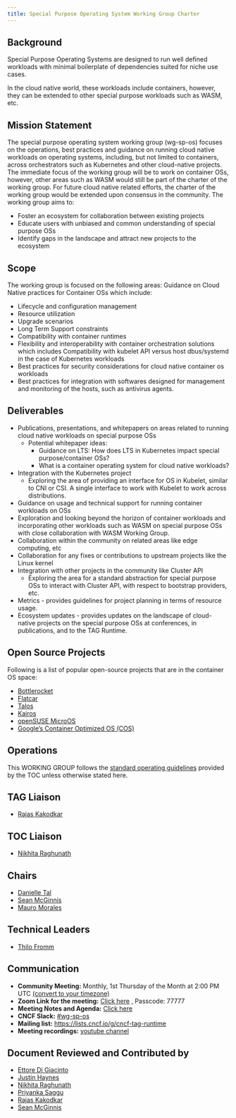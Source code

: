 ```yaml
---
title: Special Purpose Operating System Working Group Charter
--- 
```

## Background

Special Purpose Operating Systems are designed to run well defined workloads with minimal boilerplate of dependencies suited for niche use cases. 

In the cloud native world, these workloads include containers, however, they can be extended to other special purpose workloads such as WASM, etc. 

## Mission Statement

The special purpose operating system working group (wg-sp-os) focuses on the operations, best practices and guidance on running cloud native workloads on operating systems, including, but not limited to containers, across orchestrators such as Kubernetes and other cloud-native projects. The immediate focus of the working group will be to work on container OSs, however, other areas such as WASM would still be part of the charter of the working group. For future cloud native related efforts, the charter of the working group would be extended upon consensus in the community. The working group aims to:
- Foster an ecosystem for collaboration between existing projects
- Educate users with unbiased and common understanding of special purpose OSs
- Identify gaps in the landscape and attract new projects to the ecosystem

## Scope

The working group is focused on the following areas:
Guidance on Cloud Native practices for Container OSs which include:
- Lifecycle and configuration management
- Resource utilization
- Upgrade scenarios
- Long Term Support constraints
- Compatibility with container runtimes
- Flexibility and interoperability with container orchestration solutions which includes Compatibility with kubelet API versus host dbus/systemd in the case of Kubernetes workloads
- Best practices for security considerations for cloud native container os workloads
- Best practices for integration with softwares designed for management and monitoring of the hosts, such as antivirus agents. 

## Deliverables 

- Publications, presentations, and whitepapers on areas related to running cloud native workloads on special purpose OSs
   - Potential whitepaper ideas:
      - Guidance on LTS: How does LTS in Kubernetes impact special purpose/container OSs?
      - What is a container operating system for cloud native workloads?
- Integration with the Kubernetes project
   - Exploring the area of providing an interface for OS in Kubelet, similar to CNI or CSI. A single interface to work with Kubelet to work across distributions.
- Guidance on usage and technical support for running container workloads on OSs
- Exploration and looking beyond the horizon of container workloads and incorporating other workloads such as WASM on special purpose OSs with close collaboration with WASM Working Group.
- Collaboration within the community on related areas like edge computing, etc
- Collaboration for any fixes or contributions to upstream projects like the Linux kernel
- Integration with other projects in the community like Cluster API
   - Exploring the area for a standard abstraction for special purpose OSs to interact with Cluster API, with respect to bootstrap providers, etc.
- Metrics - provides guidelines for project planning in terms of resource usage.
- Ecosystem updates - provides updates on the landscape of cloud-native projects on the special purpose OSs at conferences, in publications, and to the TAG Runtime.

## Open Source Projects

Following is a list of popular open-source projects that are in the container OS space:
- [Bottlerocket](https://bottlerocket.dev)
- [Flatcar](https://www.flatcar.org)
- [Talos](https://www.talos.dev)
- [Kairos](https://kairos.io)
- [openSUSE MicroOS](https://microos.opensuse.org/)
- [Google’s Container Optimized OS (COS)](https://cloud.google.com/container-optimized-os/docs/resources/sources)

## Operations
This WORKING GROUP follows the [standard operating guidelines](https://github.com/cncf/toc/blob/main/tags/cncf-tags.md#operating-model) provided by the TOC unless otherwise stated here.

## TAG Liaison
- [Rajas Kakodkar](https://github.com/rajaskakodkar)

## TOC Liaison
- [Nikhita Raghunath](https://github.com/nikhita)

## Chairs
- [Danielle Tal](https://github.com/miao0miao)
- [Sean McGinnis](https://github.com/stmcginnis)
- [Mauro Morales](https://github.com/mauromorales)


## Technical Leaders
- [Thilo Fromm](https://github.com/t-lo)

## Communication

- **Community Meeting:** Monthly, 1st Thursday of the Month at 2:00 PM UTC [(convert to your timezone)](https://dateful.com/convert/coordinated-universal-time-utc?t=2pm)
- **Zoom Link for the meeting:**  [Click here](https://zoom.us/my/cncftagruntime?pwd=N2xyRkZaN2JWZkNmS3EzbE1HVnhEQT09) , Passcode: 77777
- **Meeting Notes and Agenda:** [Click here](https://docs.google.com/document/d/1MeFwrnOeleTazqmZe16p0fEFLiLPgtCIAAOFIatWNsg/)
- **CNCF Slack:** [#wg-sp-os](https://slack.cncf.io/#wg-sp-os)
- **Mailing list:** https://lists.cncf.io/g/cncf-tag-runtime
- **Meeting recordings:** [youtube channel](https://www.youtube.com/watch?v=zjvfHmb37tQ&list=PL6wYrb-bYwC_1pcrKc4NdilT6YeyqFtB7&ab_channel=CNCFTAGRuntime)

## Document Reviewed and Contributed by
- [Ettore Di Giacinto](https://github.com/mudler)
- [Justin Haynes](https://github.com/jhaynes)
- [Nikhita Raghunath](https://github.com/nikhita)
- [Priyanka Saggu](https://github.com/Priyankasaggu11929)
- [Rajas Kakodkar](https://github.com/rajaskakodkar)
- [Sean McGinnis](https://github.com/stmcginnis)
